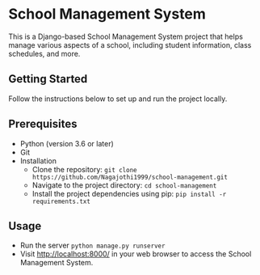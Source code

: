 # School Management System

This is a Django-based School Management System project that helps manage various aspects of a school, including student information, class schedules, and more.

## Getting Started
Follow the instructions below to set up and run the project locally.

## Prerequisites
- Python (version 3.6 or later)
- Git
- Installation
    - Clone the repository:
        `git clone https://github.com/Nagajothi1999/school-management.git`
    - Navigate to the project directory:
        `cd school-management`
    - Install the project dependencies using pip:
        `pip install -r requirements.txt`

## Usage
- Run the server
    `python manage.py runserver`
- Visit [http://localhost:8000/](http://localhost:8000/) in your web browser to access the School Management System.
